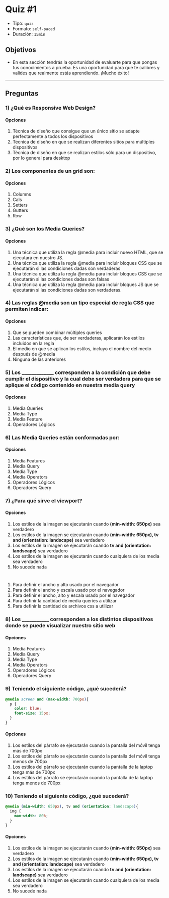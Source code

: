 # Quiz #1

- Tipo: `quiz`
- Formato: `self-paced`
- Duración: `15min`

## Objetivos

- En esta sección tendrás la oportunidad de evaluarte para que pongas tus
  conocimientos a prueba. Es una oportunidad para que te calibres y valides que
  realmente estás aprendiendo. ¡Mucho éxito!

***

## Preguntas

### 1) ¿Qué es Responsive Web Design?

#### Opciones

1. Técnica de diseño que consigue que un único sitio se adapte perfectamente a
   todos los dispositivos
2. Tecnica de diseño en que se realizan diferentes sitios para múltiples
   dispositivos
3. Técnica de diseño en que se realizan estilos sólo para un dispositivo, por lo
   general para desktop

<solution style="display:none;">1</solution>

### 2) Los componentes de un grid son:

#### Opciones

1. Columns
2. Cals
3. Setters
4. Gutters
5. Row

<solution style="display:none;">1,4,5</solution>

### 3) ¿Qué son los Media Queries?

#### Opciones

1. Una técnica que utiliza la regla @media para incluir nuevo HTML, que se
   ejecutará en nuestro JS.
2. Una técnica que utiliza la regla @media para incluir bloques CSS que se
   ejecutarán si las condiciones dadas son verdaderas
3. Una técnica que utiliza la regla @media para incluir bloques CSS que se
   ejecutarán si las condiciones dadas son falsas
4. Una técnica que utiliza la regla @media para incluir bloques JS que se
   ejecutarán si las condiciones dadas son verdaderas.

<solution style="display:none;">2</solution>

### 4) Las reglas @media son un tipo especial de regla CSS que permiten indicar:

#### Opciones

1. Que se pueden combinar múltiples queries
2. Las características que, de ser verdaderas, aplicarán los estilos incluidos
   en la regla
3. El medio en que se aplican los estilos, incluyo el nombre del medio después
   de @media
4. Ninguna de las anteriores

<solution style="display:none;">2,3</solution>

### 5) Los _____________ corresponden a la condición que debe cumplir el dispositivo y la cual debe ser verdadera para que se aplique el código contenido en nuestra media query

#### Opciones

1. Media Queries
2. Media Type
3. Media Feature
4. Operadores Lógicos

<solution style="display:none;">3</solution>

### 6) Las Media Queries están conformadas por:

#### Opciones

1. Media Features
2. Media Query
3. Media Type
4. Media Operators
5. Operadores Lógicos
6. Operadores Query

<solution style="display:none;">1,3,5</solution>

### 7) ¿Para qué sirve el viewport?

#### Opciones

1. Los estilos de la imagen se ejecutarán cuando **(min-width: 650px)** sea verdadero
2. Los estilos de la imagen se ejecutarán cuando **(min-width: 650px), tv and (orientation: landscape)** sea verdadero
3. Los estilos de la imagen se ejecutarán cuando **tv and (orientation: landscape)** sea verdadero
4. Los estilos de la imagen se ejecutarán cuando cualquiera de los media sea verdadero
5. No sucede nada

<solution style="display:none;">4</solution>
=======

1. Para definir el ancho y alto usado por el navegador
2. Para definir el ancho y escala usado por el navegador
3. Para definir el ancho, alto y escala usado por el navegador
4. Para definir la cantidad de media queries a utilizar
5. Para definir la cantidad de archivos css a utilizar

<solution style="display:none;">3</solution>

### 8) Los ___________ corresponden a los distintos dispositivos donde se puede visualizar nuestro sitio web

#### Opciones

1. Media Features
2. Media Query
3. Media Type
4. Media Operators
5. Operadores Lógicos
6. Operadores Query

<solution style="display:none;">3</solution>

### 9) Teniendo el siguiente código, ¿qué sucederá?

```css
@media screen and (max-width: 700px){
  p {
    color: blue;
    font-size: 15px;
  }
}
```

#### Opciones

1. Los estilos del párrafo se ejecutarán cuando la pantalla del móvil tenga
   más de 700px
2. Los estilos del párrafo se ejecutarán cuando la pantalla del móvil tenga
   menos de 700px
3. Los estilos del párrafo se ejecutarán cuando la pantalla de la laptop tenga
   más de 700px
4. Los estilos del párrafo se ejecutarán cuando la pantalla de la laptop tenga
   menos de 700px

<solution style="display:none;">4</solution>

### 10) Teniendo el siguiente código, ¿qué sucederá?

```css
@media (min-width: 650px), tv and (orientation: landscape){
  img {
    max-width: 80%;
  }
}
```

#### Opciones

1. Los estilos de la imagen se ejecutarán cuando **(min-width: 650px)** sea
   verdadero
2. Los estilos de la imagen se ejecutarán cuando **(min-width: 650px), tv and
   (orientation: landscape)** sea verdadero
3. Los estilos de la imagen se ejecutarán cuando **tv and (orientation: landscape)**
   sea verdadero
4. Los estilos de la imagen se ejecutarán cuando cualquiera de los media sea
   verdadero
5. No sucede nada

<solution style="display:none;">4</solution>

